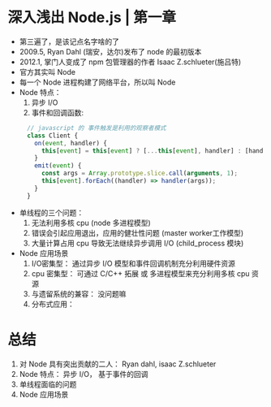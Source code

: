 # 深入浅出 Node.js | 第一章

* 第三遍了，是该记点名字啥的了
* 2009.5, Ryan Dahl (瑞安，达尔)发布了 node 的最初版本
* 2012.1, 掌门人变成了 npm 包管理器的作者 Isaac Z.schlueter(施吕特)
* 官方其实叫 Node
* 每一个 Node 进程构建了网络平台，所以叫 Node
* Node 特点：
  1. 异步 I/O
  2. 事件和回调函数:
  ```js
    // javascript 的 事件触发是利用的观察者模式
    class Client {
      on(event, handler) {
        this[event] = this[event] ? [...this[event], handler] : [handler];
      }
      emit(event) {
        const args = Array.prototype.slice.call(arguments, 1);
        this[event].forEach((handler) => handler(args));
      }
    }
  ```
* 单线程的三个问题：
  1. 无法利用多核 cpu (node 多进程模型)
  2. 错误会引起应用退出，应用的健壮性问题 (master worker工作模型)
  3. 大量计算占用 cpu 导致无法继续异步调用 I/O (child_process 模块)
* Node 应用场景
  1. I/O密集型： 通过异步 I/O 模型和事件回调机制充分利用硬件资源
  2. cpu 密集型： 可通过 C/C++ 拓展 或 多进程模型来充分利用多核 cpu 资源
  3. 与遗留系统的兼容： 没问题嘛
  4. 分布式应用： 

# 总结

1. 对 Node 具有突出贡献的二人： Ryan dahl, isaac Z.schlueter
2. Node 特点： 异步 I/O， 基于事件的回调
3. 单线程面临的问题
4. Node 应用场景